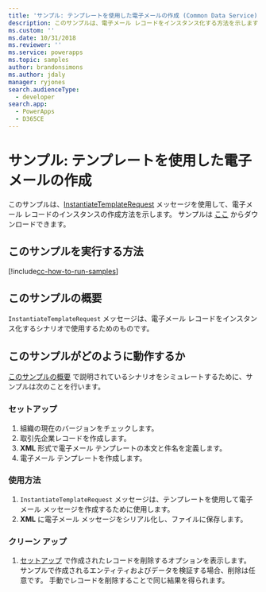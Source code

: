 ```yaml
---
title: 'サンプル: テンプレートを使用した電子メールの作成 (Common Data Service) | Microsoft Docs'
description: このサンプルは、電子メール レコードをインスタンス化する方法を示します
ms.custom: ''
ms.date: 10/31/2018
ms.reviewer: ''
ms.service: powerapps
ms.topic: samples
author: brandonsimons
ms.author: jdaly
manager: ryjones
search.audienceType:
  - developer
search.app:
  - PowerApps
  - D365CE
---
```

# <a name="sample-create-an-email-using-a-template"></a>サンプル: テンプレートを使用した電子メールの作成

このサンプルは、[InstantiateTemplateRequest](https://docs.microsoft.com/dotnet/api/microsoft.crm.sdk.messages.instantiatetemplaterequest?view=dynamics-general-ce-9) メッセージを使用して、電子メール レコードのインスタンスの作成方法を示します。 サンプルは [ここ](https://github.com/Microsoft/PowerApps-Samples/tree/master/cds/orgsvc/C%23/EmailTemplate) からダウンロードできます。 

## <a name="how-to-run-this-sample"></a>このサンプルを実行する方法

[!include[cc-how-to-run-samples](../../includes/cc-how-to-run-samples.md)]

## <a name="what-this-sample-does"></a>このサンプルの概要

`InstantiateTemplateRequest` メッセージは、電子メール レコードをインスタンス化するシナリオで使用するためのものです。

## <a name="how-this-sample-works"></a>このサンプルがどのように動作するか

[このサンプルの概要](#what-this-sample-does) で説明されているシナリオをシミュレートするために、サンプルは次のことを行います。

### <a name="setup"></a>セットアップ

1. 組織の現在のバージョンをチェックします。
1. 取引先企業レコードを作成します。 
2. **XML** 形式で電子メール テンプレートの本文と件名を定義します。
3. 電子メール テンプレートを作成します。

### <a name="demonstrate"></a>使用方法

1. `InstantiateTemplateRequest` メッセージは、テンプレートを使用して電子メール メッセージを作成するために使用します。 
2. **XML** に電子メール メッセージをシリアル化し、ファイルに保存します。


### <a name="clean-up"></a>クリーン アップ

1. [セットアップ](#setup) で作成されたレコードを削除するオプションを表示します。
    サンプルで作成されるエンティティおよびデータを検証する場合、削除は任意です。 手動でレコードを削除することで同じ結果を得られます。
